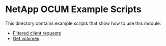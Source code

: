 # NetApp OCUM Example Scripts
This directory contains example scripts that show how to use this module:

 - [Filtered client requests](filtered_client.py)
 - [Get volumes](get_volumes.py)
